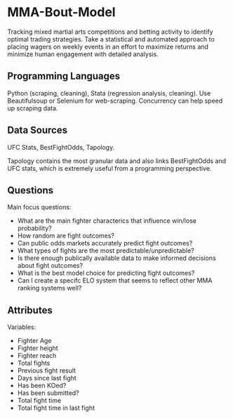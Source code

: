 # MMA-Bout-Model

Tracking mixed martial arts competitions and betting activity to identify optimal trading strategies. Take a statistical and automated approach to placing wagers on weekly events in an effort to maximize returns and minimize human engagement with detailed analysis. 

## Programming Languages 

Python (scraping, cleaning), Stata (regression analysis, cleaning). Use Beautifulsoup or Selenium for web-scraping. Concurrency can help speed up scraping data.

## Data Sources

UFC Stats, BestFightOdds, Tapology.

Tapology contains the most granular data and also links BestFightOdds and UFC stats, which is extremely useful from a programming perspective. 

## Questions
Main focus questions:
* What are the main fighter characterics that influence win/lose probability?
* How random are fight outcomes?
* Can public odds markets accurately predict fight outcomes? 
* What types of fights are the most predictable/unpredictable?
* Is there enough publically available data to make informed decisions about fight outcomes?
* What is the best model choice for predicting fight outcomes?
* Can I create a specifc ELO system that seems to reflect other MMA ranking systems well? 

## Attributes 

Variables:
* Fighter Age
* Fighter height 
* Fighter reach 
* Total fights 
* Previous fight result
* Days since last fight 
* Has been KOed?
* Has been submitted?
* Total fight time
* Total fight time in last fight


